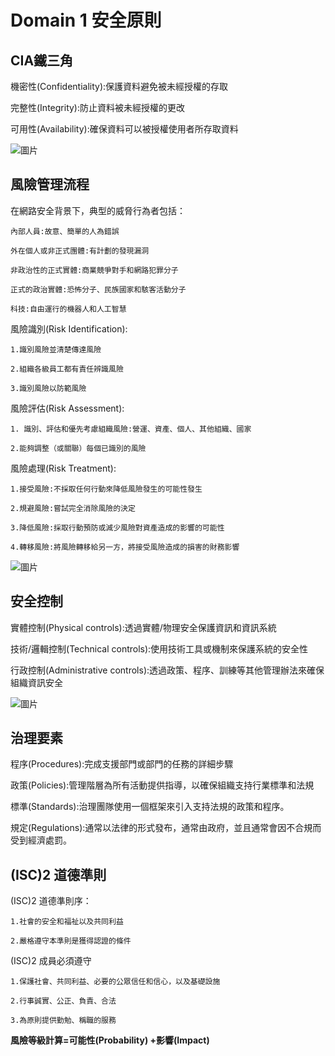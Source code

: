 Domain 1 安全原則
===
CIA鐵三角
---
機密性(Confidentiality):保護資料避免被未經授權的存取

完整性(Integrity):防止資料被未經授權的更改

可用性(Availability):確保資料可以被授權使用者所存取資料

![圖片](https://github.com/favorite986141/jamescao/assets/125249893/4496e94d-c454-47a2-be4d-94b680d379ac)


風險管理流程
---

在網路安全背景下，典型的威脅行為者包括：

    內部人員:故意、簡單的人為錯誤
   
    外在個人或非正式團體:有計劃的發現漏洞
   
    非政治性的正式實體:商業競爭對手和網路犯罪分子
   
    正式的政治實體:恐怖分子、民族國家和駭客活動分子 
   
    科技:自由運行的機器人和人工智慧

風險識別(Risk Identification):

    1.識別風險並清楚傳達風險
    
    2.組織各級員工都有責任辨識風險
    
    3.識別風險以防範風險
    
風險評估(Risk Assessment):

    1. 識別、評估和優先考慮組織風險:營運、資產、個人、其他組織、國家       

    2.能夠調整（或關聯）每個已識別的風險
    
風險處理(Risk Treatment):

    1.接受風險:不採取任何行動來降低風險發生的可能性發生

    2.規避風險:嘗試完全消除風險的決定

    3.降低風險:採取行動預防或減少風險對資產造成的影響的可能性

    4.轉移風險:將風險轉移給另一方，將接受風險造成的損害的財務影響

![圖片](https://github.com/favorite986141/jamescao/assets/125249893/ec3855d9-096f-48a2-9150-2b311fcf9b53)

安全控制
---

實體控制(Physical controls):透過實體/物理安全保護資訊和資訊系統

技術/邏輯控制(Technical controls):使用技術工具或機制來保護系統的安全性

行政控制(Administrative controls):透過政策、程序、訓練等其他管理辦法來確保組織資訊安全

![圖片](https://github.com/favorite986141/jamescao/assets/125249893/4833acbc-e4be-463e-bb73-c062db363e88)

治理要素
---

程序(Procedures):完成支援部門或部門的任務的詳細步驟

政策(Policies):管理階層為所有活動提供指導，以確保組織支持行業標準和法規

標準(Standards):治理團隊使用一個框架來引入支持法規的政策和程序。

規定(Regulations):通常以法律的形式發布，通常由政府，並且通常會因不合規而受到經濟處罰。

(ISC)2 道德準則
---

(ISC)2 道德準則序：

    1.社會的安全和福祉以及共同利益
     
    2.嚴格遵守本準則是獲得認證的條件

(ISC)2 成員必須遵守

    1.保護社會、共同利益、必要的公眾信任和信心，以及基礎設施

    2.行事誠實、公正、負責、合法

    3.為原則提供勤勉、稱職的服務

**風險等級計算=可能性(Probability) +影響(Impact)**
